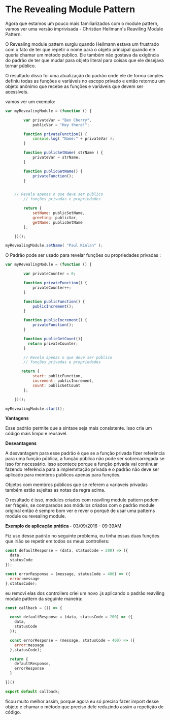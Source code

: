 # The Revealing Module Pattern

Agora que estamos um pouco mais familiarizados com o module pattern, vamos ver uma versão imprivisada - Christian Heilmann's Reaviling Module Pattern.

O Revealing module pattern surgiu quando Heilmann estava um frustrado com o fato de ter que repetir o nome para o objeto principal
quando ele queria chamar um método publico. Ele também não gostava da exigência do padrão de ter que mudar para objeto literal para
coisas que ele desejava tornar público.

O resultado disso foi uma atualização do padrão onde ele de forma simples definiu todas as funções e variáveis no escopo privado e então
retornou um objeto anônimo que recebe as funções e variáveis que devem ser acessíveis.

vamos ver um exemplo:

````js
var myRevealingModule = (function () {

        var privateVar = "Ben Cherry",
            publicVar = "Hey there!";

        function privateFunction() {
            console.log( "Name:" + privateVar );
        }

        function publicSetName( strName ) {
            privateVar = strName;
        }

        function publicGetName() {
            privateFunction();
        }


	// Revela apenas o que deve ser público
        // funções privadas e propriedades

        return {
            setName: publicSetName,
            greeting: publicVar,
            getName: publicGetName
        };

    })();

myRevealingModule.setName( "Paul Kinlan" );
````

O Padrão pode ser usado para revelar funções ou propriedades privadas :

````js
var myRevealingModule = (function () {

        var privateCounter = 0;

        function privateFunction() {
            privateCounter++;
        }

        function publicFunction() {
            publicIncrement();
        }

        function publicIncrement() {
            privateFunction();
        }

        function publicGetCount(){
          return privateCounter;
        }

        // Revela apenas o que deve ser público
        // funções privadas e propriedades

       return {
            start: publicFunction,
            increment: publicIncrement,
            count: publicGetCount
        };

    })();

myRevealingModule.start();
````

<b>Vantagens</b>

Esse padrão permite que a sintaxe seja mais consistente. Isso cria um código mais limpo e reusável.

<b>Desvantagens</b>

A desvantagem para esse padrão é que se a função privada fizer referência para uma função pública, a função pública não pode ser
sobrecarregada se isso for necessário. isso acontece porque a função privada vai continuar fazendo referência para a implemntação privada e o padrão não deve ser aplicado para membros publicos apenas para funções.

Objetos com membros públicos que se referem a variáveis privadas também estão sujeitas as notas da regra acima.

O resultado é isso, modules criados com reaviling module pattern podem ser frágeis, se comparados aos módulos criados com o padrão module original então é sempre bom ver e rever o porquê de usar uma patterns module ou revealing module.

<b> Exemplo de aplicação prática </b> - 03/09/2016 - 09:39AM

Fiz uso desse padrão no seguinte problema, eu tinha essas duas funções que irião se repetir em todos os meus controllers:
````js
const defaultResponse = (data, statusCode = 200) => ({
  data,
  statusCode
});

const errorResponse = (message, statusCode = 400) => ({
  error:message
},statusCode);
````
eu removi elas dos controllers criei um novo .js aplicando o padrão reaviling module pattern da seguinte maneira:
````js
const callback = (() => {

  const defaultResponse = (data, statusCode = 200) => ({
    data,
    statusCode
  });

  const errorResponse = (message, statusCode = 400) => ({
    error:message
  },statusCode);

  return {
    defaultResponse,
    errorResponse
  }

})()

export default callback;
````
ficou muito melhor assim, porque agora eu só preciso fazer import desse objeto e chamar o método que preciso dele reduzindo assim a repetição de código.
